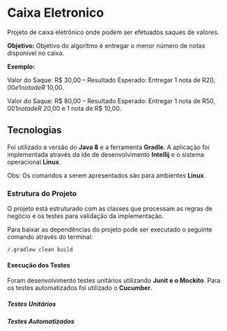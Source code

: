 # Caixa Eletronico
Projeto de caixa eletrônico onde podem ser efetuados saques de valores.

**Objetivo:** Objetivo do algoritmo é entregar o menor número de notas disponível no caixa.

**Exemplo:**

Valor do Saque: R$ 30,00 – Resultado Esperado: Entregar 1 nota de R$20,00 e 1 nota de R$ 10,00.

Valor do Saque: R$ 80,00 – Resultado Esperado: Entregar 1 nota de R$50,00 1 nota de R$ 20,00 e 1 nota de R$ 10,00.


## Tecnologias 
 Foi utilizado a versão do  **Java 8** e a ferramenta **Gradle**. A aplicação foi implementada através da ide de desenvolvimento **Intellij** e o sistema operacional **Linux**.
 
 Obs: Os comandos a serem apresentados são para ambientes **Linux**. 

### Estrutura do Projeto

O projeto está estruturado com as classes que processam as regras de negócio e os testes para validação da implementação.

Para baixar as dependências do projeto pode ser executado o seguinte comando através do terminal:  
```
/.gradlew clean build
```

#### Execução dos Testes
Foram desenvolvimento testes unitários utilizando **Junit e o Mockito**. Para os testes automatizados foi utilizado o **Cucumber**.

##### Testes Unitários

  
##### Testes Automatizados  
